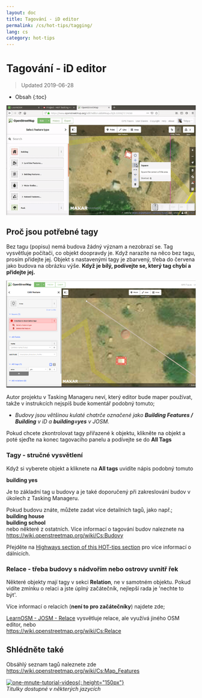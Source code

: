 ```yaml
---
layout: doc
title: Tagování - iD editor
permalink: /cs/hot-tips/tagging/
lang: cs
category: hot-tips
---
```


Tagování - iD editor
============

> Updated 2019-06-28

- Obsah
{:toc}

![tagging][]


Proč jsou potřebné tagy
-------------------

Bez tagu (popisu) nemá budova žádný význam a nezobrazí se. Tag vysvětluje počítači, co objekt doopravdy je. Když narazíte na něco bez tagu, prosím přidejte jej. Objekt s nastavenými tagy je zbarvený, třeba do červena jako budova na obrázku výše. **Když je bílý, podívejte se, který tag chybí a přidejte jej.**  

![tagged-building][]  

Autor projektu v Tasking Manageru neví, který editor bude maper používat, takže v instrukcích nejspíš bude komentář podobný tomuto;  

- *Budovy jsou většinou kulaté chatrče označené jako **Building Features / Building** v iD a **building=yes** v JOSM.*  

Pokud chcete zkontrolovat tagy přiřazené k objektu, klikněte na objekt a poté sjeďte na konec tagovacího panelu a podívejte se do **All Tags**

### Tagy - stručné vysvětlení ###

Když si vyberete objekt a kliknete na **All tags** uvidíte nápis podobný tomuto  

**building    yes**  

Je to základní tag u budovy a je také doporučený při zakreslování budov v úkolech z Tasking Manageru.  

Pokud budovu znáte, můžete zadat více detailních tagů, jako např.;  
  **building house**  
  **building school**  
nebo některé z ostatních. Více informací o tagování budov naleznete na <https://wiki.openstreetmap.org/wiki/Cs:Budovy>  

Přejděte na [Highways section of this HOT-tips section](/en/hot-tips/highways/) pro více informací o dálnicích.  

### Relace - třeba budovy s nádvořím nebo ostrovy uvnitř řek ###

Některé objekty mají tagy v sekci **Relation**, ne v samotném objektu. Pokud vidíte zmínku o relaci a jste úplný začátečník, nejlepší rada je 'nechte to být'.  

Více informací o relacích (**není to pro začátečníky**) najdete zde;  

[LearnOSM - JOSM - Relace](/en/josm/josm-relations/) vysvětluje relace, ale využívá jiného OSM editor, nebo  
<https://wiki.openstreetmap.org/wiki/Cs:Relace>

Shlédněte také  
---------

Obsáhlý seznam tagů naleznete zde <https://wiki.openstreetmap.org/wiki/Cs:Map_Features>  

[![one-mnute-tutorial-videos]{: height="150px"}](https://www.youtube.com/playlist?list=PLb9506_-6FMHZ3nwn9heri3xjQKrSq1hN "Humanitarian OpenStreetMap Team - One minute Tutorial Videos")  
*Titulky dostupné v některých jazycích*  





[tagging]:/images/hot-tips/tagging.gif
[keymon]:/images/hot-tips/keymon.png
[tagged-building]:/images/hot-tips/tagged-building.png
[one-mnute-tutorial-videos]: /images/hot-tips/one-mnute-tutorial-videos.png "Humanitarian OpenStreetMap Team One-Minute Tutorial Videos"